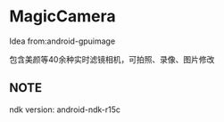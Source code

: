 # MagicCamera 

Idea from:android-gpuimage

包含美颜等40余种实时滤镜相机，可拍照、录像、图片修改 

## NOTE

ndk version: android-ndk-r15c
